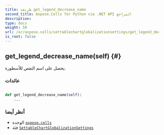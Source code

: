 ```yaml
---
title: طريقة get_legend_decrease_name
second_title: Aspose.Cells for Python via .NET API المراجع
description:
type: docs
weight: 50
url: /ar/aspose.cells/settablechartglobalizationsettings/get_legend_decrease_name/
is_root: false
---
```

##  get_legend_decrease_name(self) {#}
يحصل على اسم النقص للأسطورة.


###  عائدات




```python

def get_legend_decrease_name(self):
    ...
```





###  أنظر أيضا
* الوحدة [`aspose.cells`](../../)
* فئة [`SettableChartGlobalizationSettings`](/cells/python-net/ar/aspose.cells/settablechartglobalizationsettings)
